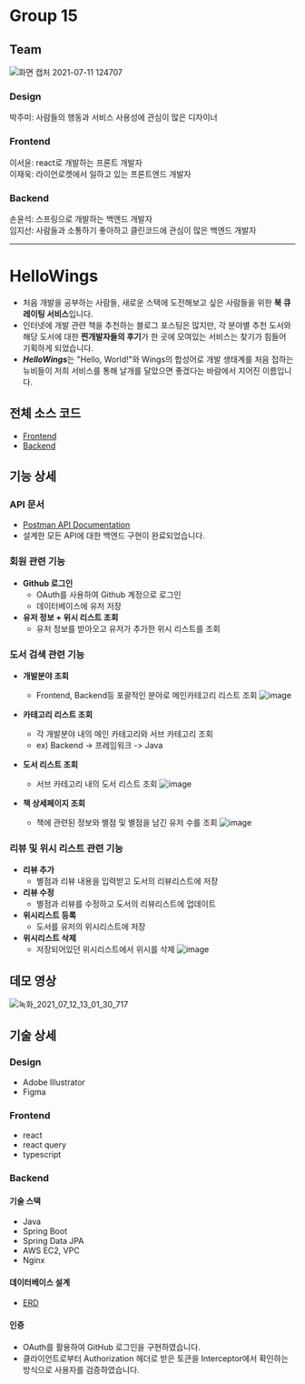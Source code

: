 # Group 15

## Team
![화면 캡처 2021-07-11 124707](https://user-images.githubusercontent.com/68000537/125182134-55ccb800-e246-11eb-97f4-c5ceaf7e66c7.png)
### Design
박주미: 사람들의 행동과 서비스 사용성에 관심이 많은 디자이너

### Frontend
이서윤: react로 개발하는 프론트 개발자  
이재욱: 라이언로켓에서 일하고 있는 프론트엔드 개발자

### Backend
손윤석: 스프링으로 개발하는 백엔드 개발자   
임지선: 사람들과 소통하기 좋아하고 클린코드에 관심이 많은 백엔드 개발자

---

# HelloWings

- 처음 개발을 공부하는 사람들, 새로운 스택에 도전해보고 싶은 사람들을 위한 **북 큐레이팅 서비스**입니다.
- 인터넷에 개발 관련 책을 추천하는 블로그 포스팅은 많지만, 각 분야별 추천 도서와 해당 도서에 대한 **찐개발자들의 후기**가  한 곳에 모여있는 서비스는 찾기가 힘들어 기획하게 되었습니다. 
- ***HelloWings***는 "Hello, World!"와 Wings의 합성어로 개발 생태계를 처음 접하는 뉴비들이 저희 서비스를 통해 날개를 달았으면 좋겠다는 바람에서 지어진 이름입니다.

## 전체 소스 코드
- [Frontend](https://github.com/GDGSummerHackathon-group15/gdg-group15-frontend)
- [Backend](https://github.com/GDGSummerHackathon-group15/gdg-group15-backend)


## 기능 상세 
### API 문서
- [Postman API Documentation](https://documenter.getpostman.com/view/15287546/Tzm6nGqX)
- 설계한 모든 API에 대한 백엔드 구현이 완료되었습니다. 
### 회원 관련 기능
- **Github 로그인**
    - OAuth를 사용하여 Github 계정으로 로그인
    - 데이터베이스에 유저 저장
- **유저 정보 + 위시 리스트 조회**
    - 유저 정보를 받아오고 유저가 추가한 위시 리스트를 조회
### 도서 검색 관련 기능
- **개발분야 조회**
    - Frontend, Backend등 포괄적인 분야로 메인카테고리 리스트 조회
![image](https://user-images.githubusercontent.com/68000537/125229797-73675380-e312-11eb-92ce-a3810942757f.png)

- **카테고리 리스트 조회**
    - 각 개발분야 내의 메인 카테고리와 서브 카테고리 조회
    - ex) Backend -> 프레임워크 -> Java
- **도서 리스트 조회**
    - 서브 카테고리 내의 도서 리스트 조회
![image](https://user-images.githubusercontent.com/68000537/125229824-81b56f80-e312-11eb-803d-69859a6359bb.png)
- **책 상세페이지 조회**
    - 책에 관련된 정보와 별점 및 별점을 남긴 유저 수를 조회
![image](https://user-images.githubusercontent.com/68000537/125229903-ac072d00-e312-11eb-93ec-2eca0ddc7fcb.png)

### 리뷰 및 위시 리스트 관련 기능
- **리뷰 추가**
    - 별점과 리뷰 내용을 입력받고 도서의 리뷰리스트에 저장
- **리뷰 수정**
    - 별점과 리뷰를 수정하고 도서의 리뷰리스트에 업데이트
- **위시리스트 등록**
    - 도서를 유저의 위시리스트에 저장
- **위시리스트 삭제**
    - 저장되어있던 위시리스트에서 위시를 삭제
![image](https://user-images.githubusercontent.com/68000537/125229918-b7f2ef00-e312-11eb-88e3-6f624d3a9ccc.png)

## 데모 영상
![녹화_2021_07_12_13_01_30_717](https://user-images.githubusercontent.com/68000537/125229424-c096f580-e311-11eb-9da4-e031f5117821.gif)

## 기술 상세
### Design
- Adobe Illustrator
- Figma

### Frontend
- react
- react query
- typescript


### Backend
#### 기술 스택
- Java
- Spring Boot
- Spring Data JPA
- AWS EC2, VPC
- Nginx

#### 데이터베이스 설계
- [ERD](https://github.com/GDGSummerHackathon-group15/gdg-group15-backend/wiki/ERD)

#### 인증
- OAuth를 활용하여 GitHub 로그인을 구현하였습니다.
- 클라이언트로부터 Authorization 헤더로 받은 토큰을 Interceptor에서 확인하는 방식으로 사용자를 검증하였습니다.




